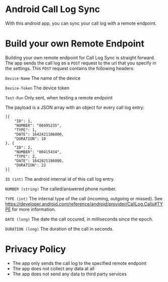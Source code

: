 # Android Call Log Sync

With this android app, you can sync your call log with a remote endpoint. 

# Build your own Remote Endpoint

Building your own remote endpoint for Call Log Sync is straight forward. The app sends the call log as a `POST` request to the url that you specify in the settings. This `POST` request contains the following headers:

`Device-Name` 
The name of the device

`Device-Token` 
The device token

`Test-Run`
Only sent, when testing a remote endpoint


The payload is a JSON array with an object for every call log entry:

```
[{
	"ID": 1,
	"NUMBER": "00495235",
	"TYPE": 1,
	"DATE": 1642421186000,
	"DURATION": 10
}, {
	"ID": 2,
	"NUMBER": "00415434",
	"TYPE": 2,
	"DATE": 1642821186000,
	"DURATION": 22
}]
```

`ID (int)` 
The android internal id of this call log entry.

`NUMBER (string)` 
The called/answered phone number.

`TYPE (int)` 
The internal type of the call (incoming, outgoing or missed). See https://developer.android.com/reference/android/provider/CallLog.Calls#TYPE for more information.

`DATE (long)` 
The date the call occured, in milliseconds since the epoch.

`DURATION (long)` 
The duration of the call in seconds.


# Privacy Policy

- The app only sends the call log to the specified remote endpoint
- The app does not collect any data at all
- The app does not send any data to third party services
